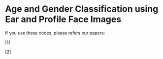 # Age and Gender Classification using Ear and Profile Face Images

If you use these codes, please refers our papers:

[1]

[2]
